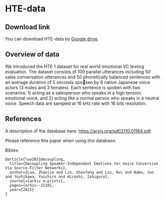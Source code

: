 # HTE-data

## Download link
You can download HTE-data by [Google drive](https://drive.google.com/file/d/14AtUJp7ns_8a5WMxMssTHp06MQY7h-cA/view?usp=sharing).

## Overview of data

We introduced the HTE 1 dataset for real world emotional VC testing evaluation. The dataset consists of 100 parallel utterances including 50 sales conversation utterances and 50 phonetically balanced sentences with an average duration of 5 seconds spoken by 6 native Japanese voice actors (3 males and 3 females). Each sentence is spoken with two scenarios: 1) acting as a salesperson who speaks in a high tension emotional voice, and 2) acting like a normal person who speaks in a neutral voice. Speech data are
sampled at 16 kHz rate with 16 bits resolution.



## References
A description of the database here:
https://arxiv.org/pdf/2110.01164.pdf

Please reference this paper when using this database:

Bibtex:
```
@article{luo2021decoupling,
  title={Decoupling Speaker-Independent Emotions for Voice Conversion Via Source-Filter Networks},
  author={Luo, Zhaojie and Lin, Shoufeng and Liu, Rui and Baba, Jun and Yoshikawa, Yuichiro and Hiroshi, Ishiguro},
  journal={arXiv e-prints},
  pages={arXiv--2110},
  year={2021}
}
```
